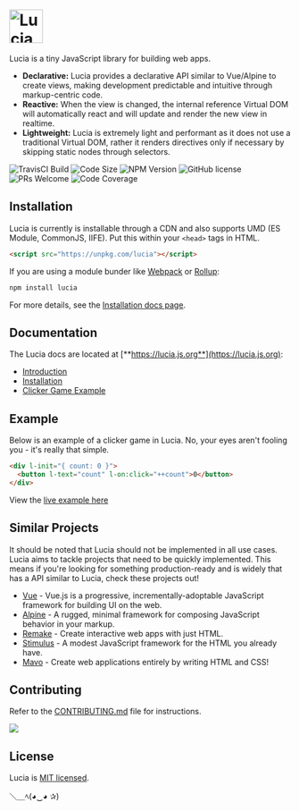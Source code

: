 # <a href="http://lucia.js.org"><img src="https://raw.githubusercontent.com/aidenybai/lucia/master/.github/img/logo.svg" height="60" alt="Lucia Logo" aria-label="http://lucia.js.org" /></a>

Lucia is a tiny JavaScript library for building web apps.

- **Declarative:** Lucia provides a declarative API similar to Vue/Alpine to create views, making development predictable and intuitive through markup-centric code.
- **Reactive:** When the view is changed, the internal reference Virtual DOM will automatically react and will update and render the new view in realtime.
- **Lightweight:** Lucia is extremely light and performant as it does not use a traditional Virtual DOM, rather it renders directives only if necessary by skipping static nodes through selectors.

![TravisCI Build](https://badgen.net/travis/aidenybai/lucia?color=7460E1&labelColor=1D1E32&style=flat-square&label=build) ![Code Size](https://badgen.net/badgesize/brotli/https/unpkg.com/lucia?color=7460E1&labelColor=1D1E32&style=flat-square&label=size) ![NPM Version](https://img.shields.io/npm/v/lucia?color=7460E1&labelColor=1D1E32&style=flat-square) ![GitHub license](https://img.shields.io/badge/license-MIT-blue.svg?color=7460E1&labelColor=1D1E32&style=flat-square) ![PRs Welcome](https://img.shields.io/badge/PRs-welcome-brightgreen.svg?color=7460E1&labelColor=1D1E32&style=flat-square) ![Code Coverage](https://img.shields.io/coveralls/github/aidenybai/lucia?color=7460E1&labelColor=1D1E32&style=flat-square)

## Installation

Lucia is currently is installable through a CDN and also supports UMD (ES Module, CommonJS, IIFE). Put this within your `<head>` tags in HTML.

```html
<script src="https://unpkg.com/lucia"></script>
```

If you are using a module bunder like [Webpack](https://webpack.js.org/) or [Rollup](https://rollupjs.org):

```sh
npm install lucia
```

For more details, see the [Installation docs page](https://lucia.js.org/docs/essentials/installation).

## Documentation

The Lucia docs are located at [**https://lucia.js.org**](https://lucia.js.org):

- [Introduction](https://lucia.js.org/docs/essentials/introduction)
- [Installation](https://lucia.js.org/docs/essentials/installation)
- [Clicker Game Example](https://lucia.js.org/docs/essentials/introduction#clicker-game-example)

## Example

Below is an example of a clicker game in Lucia. No, your eyes aren't fooling you - it's really that simple.

```html
<div l-init="{ count: 0 }">
  <button l-text="count" l-on:click="++count">0</button>
</div>
```

View the [live example here](https://codepen.io/aidenybai/pen/jOrXdKj)

## Similar Projects

It should be noted that Lucia should not be implemented in all use cases. Lucia aims to tackle projects that need to be quickly implemented. This means if you're looking for something production-ready and is widely that has a API similar to Lucia, check these projects out!

- [Vue](https://github.com/vuejs/vue) - Vue.js is a progressive, incrementally-adoptable JavaScript framework for building UI on the web.
- [Alpine](https://github.com/alpinejs/alpine) - A rugged, minimal framework for composing JavaScript behavior in your markup.
- [Remake](https://github.com/remake/remake-cli) - Create interactive web apps with just HTML.
- [Stimulus](https://github.com/stimulusjs/stimulus) - A modest JavaScript framework for the HTML you already have.
- [Mavo](https://github.com/mavoweb/mavo) - Create web applications entirely by writing HTML and CSS!

## Contributing

Refer to the [CONTRIBUTING.md](https://github.com/aidenybai/lucia/blob/master/.github/CONTRIBUTING.md) file for instructions.

<a href="https://github.com/aidenybai/lucia/graphs/contributors"><img src="https://opencollective.com/lucialand/contributors.svg?width=890" /></a>

## License

Lucia is [MIT licensed](LICENSE.md).

＼＿ﾍ(◕‿◕ ✰)
